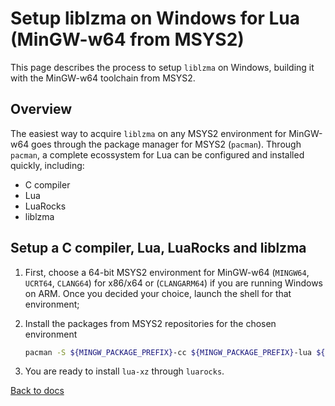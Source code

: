 # Setup liblzma on Windows for Lua (MinGW-w64 from MSYS2)

This page describes the process to setup ```liblzma``` on Windows, building it with the MinGW-w64 toolchain from MSYS2. 

## Overview

The easiest way to acquire ```liblzma``` on any MSYS2 environment for MinGW-w64 goes through the package manager for MSYS2 (```pacman```). Through ```pacman```, a complete ecossystem for Lua can be configured and installed quickly, including:

* C compiler
* Lua
* LuaRocks
* liblzma

## Setup a C compiler, Lua, LuaRocks and liblzma

1. First, choose a 64-bit MSYS2 environment for MinGW-w64 (```MINGW64```, ```UCRT64```, ```CLANG64```) for x86/x64 or (```CLANGARM64```) if you are running Windows on ARM. Once you decided your choice, launch the shell for that environment;

2. Install the packages from MSYS2 repositories for the chosen environment

    ```bash
    pacman -S ${MINGW_PACKAGE_PREFIX}-cc ${MINGW_PACKAGE_PREFIX}-lua ${MINGW_PACKAGE_PREFIX}-lua-luarocks ${MINGW_PACKAGE_PREFIX}-xz
    ```

3. You are ready to install ```lua-xz``` through ```luarocks```.

[Back to docs](./README.md#documentation)